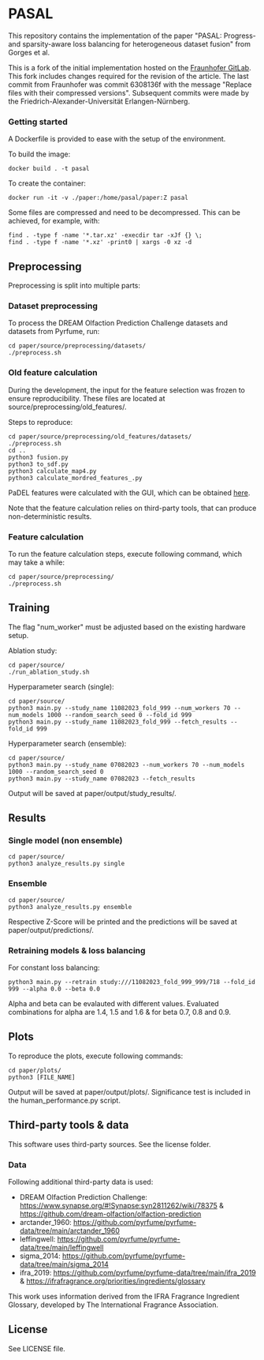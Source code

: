 # PASAL
This repository contains the implementation of the paper "PASAL: Progress- and sparsity-aware loss balancing for heterogeneous dataset fusion" from Gorges et al.

This is a fork of the initial implementation hosted on the [Fraunhofer GitLab](https://gitlab.cc-asp.fraunhofer.de/pasal/pasal). This fork includes changes required for the revision of the article. The last commit from Fraunhofer was commit 6308136f with the message "Replace files with their compressed versions". Subsequent commits were made by the Friedrich-Alexander-Universität Erlangen-Nürnberg.

### Getting started
A Dockerfile is provided to ease with the setup of the environment.

To build the image:
```
docker build . -t pasal
```

To create the container:
```
docker run -it -v ./paper:/home/pasal/paper:Z pasal
```

Some files are compressed and need to be decompressed. This can be achieved, for example, with:
```
find . -type f -name '*.tar.xz' -execdir tar -xJf {} \;
find . -type f -name '*.xz' -print0 | xargs -0 xz -d
```

## Preprocessing
Preprocessing is split into multiple parts:

### Dataset preprocessing

To process the DREAM Olfaction Prediction Challenge datasets and datasets from Pyrfume, run:
```
cd paper/source/preprocessing/datasets/
./preprocess.sh
```

### Old feature calculation
During the development, the input for the feature selection was frozen to ensure reproducibility. These files are located at source/preprocessing/old_features/.

Steps to reproduce:
```
cd paper/source/preprocessing/old_features/datasets/
./preprocess.sh
cd ..
python3 fusion.py
python3 to_sdf.py
python3 calculate_map4.py
python3 calculate_mordred_features_.py
```

PaDEL features were calculated with the GUI, which can be obtained [here](http://www.yapcwsoft.com/dd/padeldescriptor/).

Note that the feature calculation relies on third-party tools, that can produce non-deterministic results.

### Feature calculation
To run the feature calculation steps, execute following command, which may take a while:
```
cd paper/source/preprocessing/
./preprocess.sh
```

## Training

The flag "num_worker" must be adjusted based on the existing hardware setup.

Ablation study:
```
cd paper/source/
./run_ablation_study.sh
```

Hyperparameter search (single):
```
cd paper/source/
python3 main.py --study_name 11082023_fold_999 --num_workers 70 --num_models 1000 --random_search_seed 0 --fold_id 999
python3 main.py --study_name 11082023_fold_999 --fetch_results --fold_id 999
```

Hyperparameter search (ensemble):
```
cd paper/source/
python3 main.py --study_name 07082023 --num_workers 70 --num_models 1000 --random_search_seed 0
python3 main.py --study_name 07082023 --fetch_results
```

Output will be saved at paper/output/study_results/.

## Results

### Single model (non ensemble)
```
cd paper/source/
python3 analyze_results.py single
```

### Ensemble
```
cd paper/source/
python3 analyze_results.py ensemble
```

Respective Z-Score will be printed and the predictions will be saved at paper/output/predictions/.

### Retraining models & loss balancing

For constant loss balancing:
```
python3 main.py --retrain study:///11082023_fold_999_999/718 --fold_id 999 --alpha 0.0 --beta 0.0
```

Alpha and beta can be evalauted with different values. Evaluated combinations for alpha are 1.4, 1.5 and 1.6 & for beta 0.7, 0.8 and 0.9.

## Plots
To reproduce the plots, execute following commands:

```
cd paper/plots/
python3 [FILE_NAME]
```

Output will be saved at paper/output/plots/. Significance test is included in the human_performance.py script.

## Third-party tools & data
This software uses third-party sources. See the license folder.

### Data
Following additional third-party data is used:
- DREAM Olfaction Prediction Challenge: https://www.synapse.org/#!Synapse:syn2811262/wiki/78375 & https://github.com/dream-olfaction/olfaction-prediction
- arctander_1960: https://github.com/pyrfume/pyrfume-data/tree/main/arctander_1960
- leffingwell: https://github.com/pyrfume/pyrfume-data/tree/main/leffingwell
- sigma_2014: https://github.com/pyrfume/pyrfume-data/tree/main/sigma_2014
- ifra_2019: https://github.com/pyrfume/pyrfume-data/tree/main/ifra_2019 & https://ifrafragrance.org/priorities/ingredients/glossary

This work uses information derived from the IFRA Fragrance Ingredient Glossary, developed by The International Fragrance Association.

## License
See LICENSE file.
